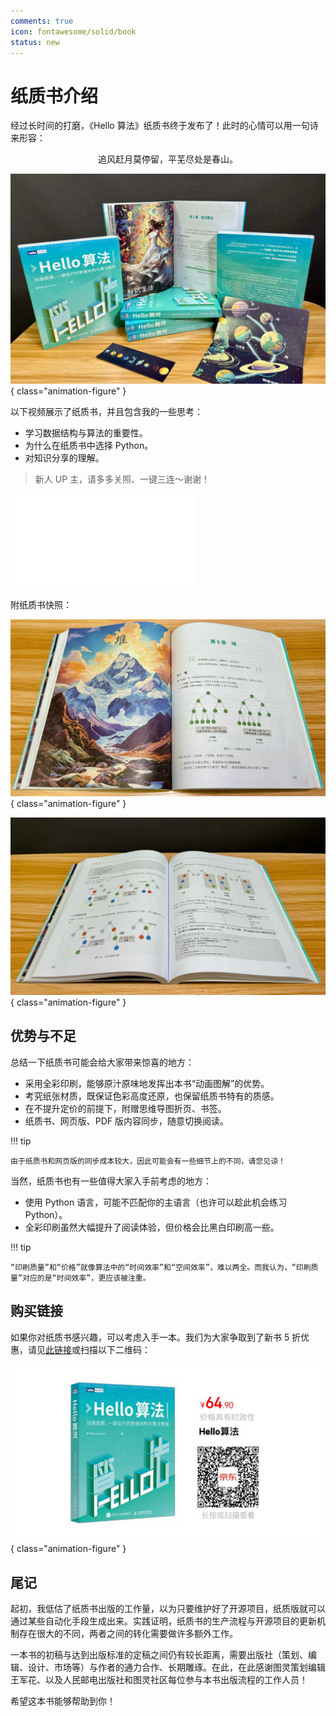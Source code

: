```yaml
---
comments: true
icon: fontawesome/solid/book
status: new
---
```


# 纸质书介绍

经过长时间的打磨，《Hello 算法》纸质书终于发布了！此时的心情可以用一句诗来形容：

<p align="center">追风赶月莫停留，平芜尽处是春山。</p>

![](index.assets/paper_book_overview.jpg){ class="animation-figure" }

以下视频展示了纸质书，并且包含我的一些思考：

- 学习数据结构与算法的重要性。
- 为什么在纸质书中选择 Python。
- 对知识分享的理解。

> 新人 UP 主，请多多关照、一键三连～谢谢！

<div class="video-container">
    <iframe src="//player.bilibili.com/player.html?aid=1051597767&bvid=BV1QH4y157uC&cid=1462564112&p=1&autoplay=0" scrolling="no" border="0" frameborder="no" framespacing="0" allowfullscreen="true"> </iframe>
</div>

附纸质书快照：

![](index.assets/paper_book_chapter_heap.jpg){ class="animation-figure" }

![](index.assets/paper_book_avl_tree.jpg){ class="animation-figure" }

## 优势与不足

总结一下纸质书可能会给大家带来惊喜的地方：

- 采用全彩印刷，能够原汁原味地发挥出本书“动画图解”的优势。
- 考究纸张材质，既保证色彩高度还原，也保留纸质书特有的质感。
- 在不提升定价的前提下，附赠思维导图折页、书签。
- 纸质书、网页版、PDF 版内容同步，随意切换阅读。

!!! tip

    由于纸质书和网页版的同步成本较大，因此可能会有一些细节上的不同，请您见谅！

当然，纸质书也有一些值得大家入手前考虑的地方：

- 使用 Python 语言，可能不匹配你的主语言（也许可以趁此机会练习 Python）。
- 全彩印刷虽然大幅提升了阅读体验，但价格会比黑白印刷高一些。

!!! tip

    “印刷质量”和“价格”就像算法中的“时间效率”和“空间效率”，难以两全。而我认为，“印刷质量”对应的是“时间效率”，更应该被注重。

## 购买链接

如果你对纸质书感兴趣，可以考虑入手一本。我们为大家争取到了新书 5 折优惠，请见[此链接](https://3.cn/-1Wwj1jq)或扫描以下二维码：

![](index.assets/book_jd_link.jpg){ class="animation-figure" }

## 尾记

起初，我低估了纸质书出版的工作量，以为只要维护好了开源项目，纸质版就可以通过某些自动化手段生成出来。实践证明，纸质书的生产流程与开源项目的更新机制存在很大的不同，两者之间的转化需要做许多额外工作。

一本书的初稿与达到出版标准的定稿之间仍有较长距离，需要出版社（策划、编辑、设计、市场等）与作者的通力合作、长期雕琢。在此，在此感谢图灵策划编辑王军花、以及人民邮电出版社和图灵社区每位参与本书出版流程的工作人员！

希望这本书能够帮助到你！
